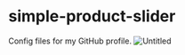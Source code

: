 # simple-product-slider
Config files for my GitHub profile.
![Untitled](https://github.com/Heshan95/simple-product-slider/assets/76845938/8d523248-cf4d-4e88-8792-b796590fba86)
